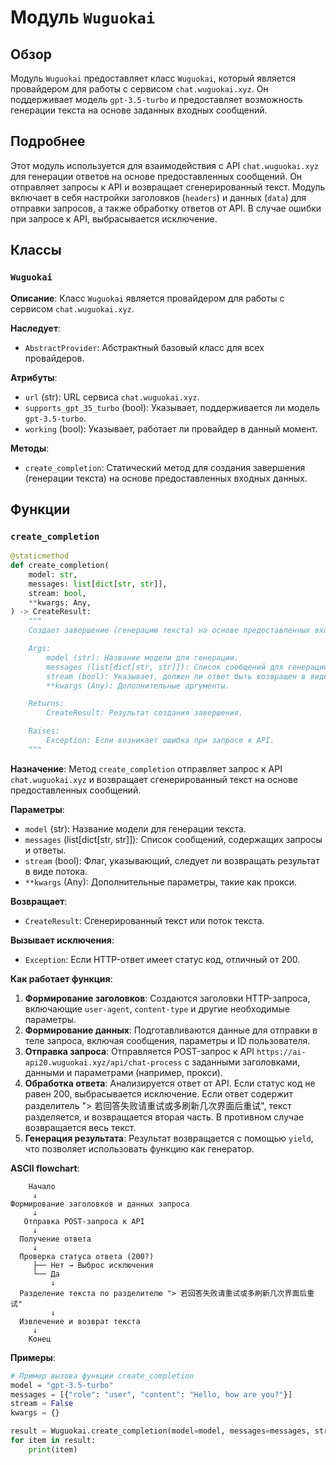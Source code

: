 # Модуль `Wuguokai`

## Обзор

Модуль `Wuguokai` предоставляет класс `Wuguokai`, который является провайдером для работы с сервисом `chat.wuguokai.xyz`. Он поддерживает модель `gpt-3.5-turbo` и предоставляет возможность генерации текста на основе заданных входных сообщений.

## Подробнее

Этот модуль используется для взаимодействия с API `chat.wuguokai.xyz` для генерации ответов на основе предоставленных сообщений. Он отправляет запросы к API и возвращает сгенерированный текст. Модуль включает в себя настройки заголовков (`headers`) и данных (`data`) для отправки запросов, а также обработку ответов от API. В случае ошибки при запросе к API, выбрасывается исключение.

## Классы

### `Wuguokai`

**Описание**: Класс `Wuguokai` является провайдером для работы с сервисом `chat.wuguokai.xyz`.

**Наследует**:
- `AbstractProvider`: Абстрактный базовый класс для всех провайдеров.

**Атрибуты**:
- `url` (str): URL сервиса `chat.wuguokai.xyz`.
- `supports_gpt_35_turbo` (bool): Указывает, поддерживается ли модель `gpt-3.5-turbo`.
- `working` (bool): Указывает, работает ли провайдер в данный момент.

**Методы**:
- `create_completion`: Статический метод для создания завершения (генерации текста) на основе предоставленных входных данных.

## Функции

### `create_completion`

```python
@staticmethod
def create_completion(
    model: str,
    messages: list[dict[str, str]],
    stream: bool,
    **kwargs: Any,
) -> CreateResult:
    """
    Создает завершение (генерацию текста) на основе предоставленных входных данных.

    Args:
        model (str): Название модели для генерации.
        messages (list[dict[str, str]]): Список сообщений для генерации ответа.
        stream (bool): Указывает, должен ли ответ быть возвращен в виде потока.
        **kwargs (Any): Дополнительные аргументы.

    Returns:
        CreateResult: Результат создания завершения.

    Raises:
        Exception: Если возникает ошибка при запросе к API.
    """
```

**Назначение**:
Метод `create_completion` отправляет запрос к API `chat.wuguokai.xyz` и возвращает сгенерированный текст на основе предоставленных сообщений.

**Параметры**:
- `model` (str): Название модели для генерации текста.
- `messages` (list[dict[str, str]]): Список сообщений, содержащих запросы и ответы.
- `stream` (bool): Флаг, указывающий, следует ли возвращать результат в виде потока.
- `**kwargs` (Any): Дополнительные параметры, такие как прокси.

**Возвращает**:
- `CreateResult`: Сгенерированный текст или поток текста.

**Вызывает исключения**:
- `Exception`: Если HTTP-ответ имеет статус код, отличный от 200.

**Как работает функция**:

1. **Формирование заголовков**: Создаются заголовки HTTP-запроса, включающие `user-agent`, `content-type` и другие необходимые параметры.
2. **Формирование данных**: Подготавливаются данные для отправки в теле запроса, включая сообщения, параметры и ID пользователя.
3. **Отправка запроса**: Отправляется POST-запрос к API `https://ai-api20.wuguokai.xyz/api/chat-process` с заданными заголовками, данными и параметрами (например, прокси).
4. **Обработка ответа**: Анализируется ответ от API. Если статус код не равен 200, выбрасывается исключение. Если ответ содержит разделитель "> 若回答失败请重试或多刷新几次界面后重试", текст разделяется, и возвращается вторая часть. В противном случае возвращается весь текст.
5. **Генерация результата**: Результат возвращается с помощью `yield`, что позволяет использовать функцию как генератор.

**ASCII flowchart**:

```
    Начало
     ↓
Формирование заголовков и данных запроса
     ↓
   Отправка POST-запроса к API
     ↓
  Получение ответа
     ↓
  Проверка статуса ответа (200?)
     ├── Нет → Выброс исключения
     └── Да
         ↓
  Разделение текста по разделителю "> 若回答失败请重试或多刷新几次界面后重试"
         ↓
  Извлечение и возврат текста
     ↓
    Конец
```

**Примеры**:

```python
# Пример вызова функции create_completion
model = "gpt-3.5-turbo"
messages = [{"role": "user", "content": "Hello, how are you?"}]
stream = False
kwargs = {}

result = Wuguokai.create_completion(model=model, messages=messages, stream=stream, **kwargs)
for item in result:
    print(item)